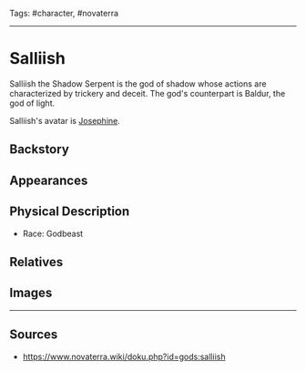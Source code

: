 Tags: #character, #novaterra

---
# Salliish

Salliish the Shadow Serpent is the god of shadow whose actions are characterized by trickery and deceit. The god's counterpart is Baldur, the god of light.

Salliish's avatar is [Josephine](Josephine.md).

## Backstory

## Appearances

## Physical Description

- Race: Godbeast

## Relatives

## Images

---
## Sources
- https://www.novaterra.wiki/doku.php?id=gods:salliish